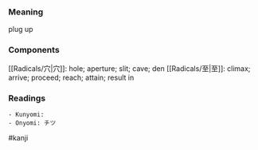 ### Meaning

plug up

### Components

[[Radicals/穴|穴]]: hole; aperture; slit; cave; den [[Radicals/至|至]]: climax; arrive; proceed; reach; attain; result in

### Readings

```
- Kunyomi: 
- Onyomi: チツ
```

#kanji